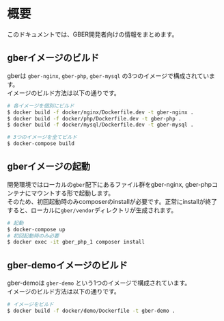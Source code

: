 # 概要

このドキュメントでは、GBER開発者向けの情報をまとめます。

## gberイメージのビルド

gberは `gber-nginx`, `gber-php`, `gber-mysql` の3つのイメージで構成されています。  
イメージのビルド方法は以下の通りです。

```bash
# 各イメージを個別にビルド
$ docker build -f docker/nginx/Dockerfile.dev -t gber-nginx .
$ docker build -f docker/php/Dockerfile.dev -t gber-php .
$ docker build -f docker/mysql/Dockerfile.dev -t gber-mysql .

# 3つのイメージを全てビルド
$ docker-compose build
```

## gberイメージの起動

開発環境ではローカルの`gber`配下にあるファイル群をgber-nginx, gber-phpコンテナにマウントする形で起動します。  
そのため、初回起動時のみcomposerのinstallが必要です。正常にinstallが終了すると、ローカルに`gber/vendor`ディレクトリが生成されます。

```bash
# 起動
$ docker-compose up
# 初回起動時のみ必要
$ docker exec -it gber_php_1 composer install
```

## gber-demoイメージのビルド

gber-demoは `gber-demo` という1つのイメージで構成されています。  
イメージのビルド方法は以下の通りです。

```bash
# イメージをビルド
$ docker build -f docker/demo/Dockerfile -t gber-demo .
```
